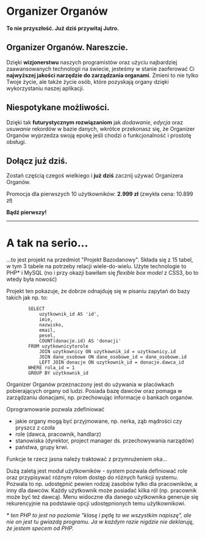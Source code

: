 # Organizer Organów

**To nie przyszłość. Już dziś przywitaj Jutro.**

## Organizer Organów. Nareszcie.
Dzięki **wizjonerstwu** naszych programistów oraz użyciu najbardziej zaawansowanych technologii na świecie, jesteśmy w stanie zaoferować Ci **najwyższej jakości narzędzie do zarządzania organami**. Zmieni to nie tylko Twoje życie, ale także życie osób, które pozyskają organy dzięki wykorzystaniu naszej aplikacji.
## Niespotykane możliwości.
Dzięki tak **futurystycznym rozwiązaniom** jak *dodawanie*, *edycja* oraz *usuwanie* rekordów w bazie danych, wkrótce przekonasz się, że Organizer Organów wyprzedza swoją epokę jeśli chodzi o funkcjonalność i prostotę obsługi.
## Dołącz już dziś.
Zostań częścią czegoś wielkiego i **już dziś** zacznij używać Organizera Organów.

Promocja dla pierwszych 10 użytkowników: **2.999 zł** (zwykła cena: 10.899 zł)

**Bądź pierwszy!**


- - - -

# A tak na serio...

...to jest projekt na przedmiot "Projekt Bazodanowy". Składa się z 15 tabel, w tym 3 tabele na potrzeby relacji wiele-do-wielu. Użyte technologie to PHP* i MySQL (no i przy okazji bawiłam się _flexible box model_ z CSS3, bo to wtedy była nowość)



Projekt ten pokazuje, że dobrze odnajduję się w pisaniu zapytań do bazy takich jak np. to:



			SELECT 
				uzytkownik_id AS 'id',
				imie, 
				nazwisko, 
				email,
				pesel, 
				COUNT(donacje.id) AS 'donacji'
			FROM uzytkownicytorole
				JOIN uzytkownicy ON uzytkownik_id = uzytkownicy.id
				JOIN dane_osobowe ON dane_osobowe_id = dane_osobowe.id
				LEFT JOIN donacje ON uzytkownik_id = donacje.dawca_id
			WHERE rola_id = 1
			GROUP BY uzytkownik_id

Organizer Organów przeznaczony jest do używania w placówkach pobierających organy od ludzi. Posiada bazę dawców oraz pomaga w zarządzaniu donacjami, np. przechowując informacje o bankach organów.

Oprogramowanie pozwala zdefiniować
- jakie organy mogą być przyjmowane, np. nerka, ząb mądrości czy pryszcz z czoła
- role (dawca, pracownik, handlarz)
- stanowiska (dyrektor, project manager ds. przechowywania narządów)
- państwa, grupy krwi.

Funkcje te rzecz jasna należy traktować z przymrużeniem oka...

Dużą zaletą jest moduł użytkowników - system pozwala definiować role oraz przypisywać różnym rolom dostęp do różnych funkcji systemu. Pozwala to np. udostępnić pewien rodzaj zasobów tylko dla pracowników, a inny dla dawców. Każdy użytkownik może posiadać kilka ról (np. pracownik może być też dawcą). Menu widoczne dla danego użytkownika generuje się rekurencyjnie na podstawie opcji udostępnionych temu użytkownikowi.

_\* ten PHP to jest na poziomie "klasę i pętlę to we wszystkim napiszę", ale nie on jest tu gwiazdą programu. Ja w każdym razie nigdzie nie deklaruję, że jestem specem od PHP._
